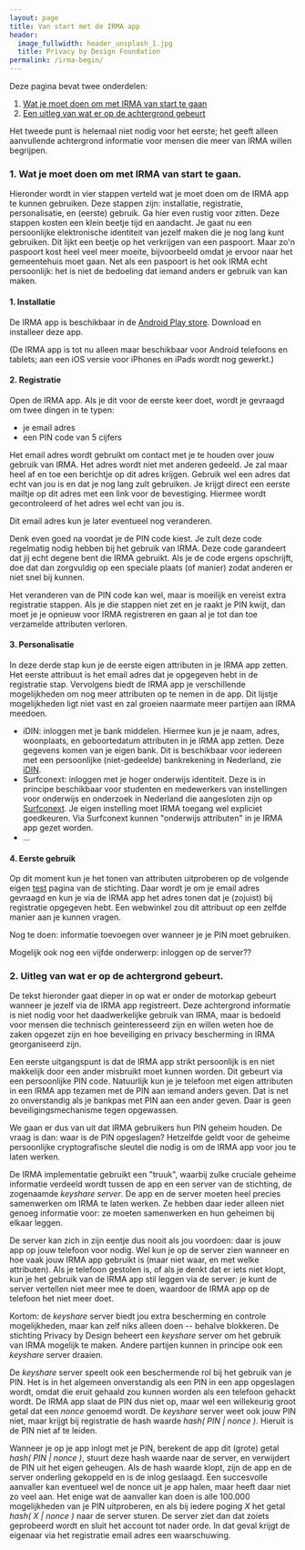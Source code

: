 ```yaml
---
layout: page
title: Van start met de IRMA app
header:
  image_fullwidth: header_unsplash_1.jpg
  title: Privacy by Design Foundation
permalink: /irma-begin/
---
```

Deze pagina bevat twee onderdelen:

 1. [Wat je moet doen om met IRMA van start te gaan](#vanstart)
 2. [Een uitleg van wat er op de achtergrond gebeurt](#achtergrond)

Het tweede punt is helemaal niet nodig voor het eerste; het geeft
alleen aanvullende achtergrond informatie voor mensen die meer van
IRMA willen begrijpen.

### <a name="vanstart"></a>1. Wat je moet doen om met IRMA van start te gaan.

Hieronder wordt in vier stappen verteld wat je moet doen om de IRMA
app te kunnen gebruiken. Deze stappen zijn: installatie, registratie,
personalisatie, en (eerste) gebruik. Ga hier even rustig voor zitten.
Deze stappen kosten een klein beetje tijd en aandacht. Je gaat nu een
persoonlijke elektronische identiteit van jezelf maken die je nog lang
kunt gebruiken. Dit lijkt een beetje op het verkrijgen van een
paspoort.  Maar zo'n paspoort kost heel veel meer moeite, bijvoorbeeld
omdat je ervoor naar het gemeentehuis moet gaan. Net als een paspoort
is het ook IRMA echt persoonlijk: het is niet de bedoeling dat iemand
anders er gebruik van kan maken.

#### 1. Installatie

De IRMA app is beschikbaar in de [Android Play
store](https://play.google.com/store/apps/details?id=org.irmacard.cardemu).
Download en installeer deze app.

(De IRMA app is tot nu alleen maar beschikbaar voor Android telefoons
en tablets; aan een iOS versie voor iPhones en iPads wordt nog
gewerkt.)

#### 2. Registratie

Open de IRMA app. Als je dit voor de eerste keer doet, wordt je
gevraagd om twee dingen in te typen:

 * je email adres
 * een PIN code van 5 cijfers

Het email adres wordt gebruikt om contact met je te houden over jouw
gebruik van IRMA. Het adres wordt niet met anderen gedeeld. Je zal
maar heel af en toe een berichtje op dit adres krijgen. Gebruik wel
een adres dat echt van jou is en dat je nog lang zult gebruiken. Je
krijgt direct een eerste mailtje op dit adres met een link voor de
bevestiging. Hiermee wordt gecontroleerd of het adres wel echt van jou
is.

Dit email adres kun je later eventueel nog veranderen.

Denk even goed na voordat je de PIN code kiest. Je zult deze code
regelmatig nodig hebben bij het gebruik van IRMA. Deze code garandeert
dat jij echt degene bent die IRMA gebruikt. Als je de code ergens
opschrijft, doe dat dan zorgvuldig op een speciale plaats (of manier)
zodat anderen er niet snel bij kunnen.

Het veranderen van de PIN code kan wel, maar is moeilijk en vereist
extra registratie stappen. Als je die stappen niet zet en je raakt je
PIN kwijt, dan moet je je opnieuw voor IRMA registreren en gaan al je
tot dan toe verzamelde attributen verloren.

#### 3. Personalisatie

In deze derde stap kun je de eerste eigen attributen in je IRMA app
zetten. Het eerste attribuut is het email adres dat je opgegeven hebt
in de registratie stap. Vervolgens biedt de IRMA app je verschillende
mogelijkheden om nog meer attributen op te nemen in de app. Dit
lijstje mogelijkheden ligt niet vast en zal groeien naarmate meer
partijen aan IRMA meedoen.

 * iDIN: inloggen met je bank middelen. Hiermee kun je je naam, adres,
   woonplaats, en geboortedatum attributen in je IRMA app zetten. Deze
   gegevens komen van je eigen bank. Dit is beschikbaar voor iedereen
   met een persoonlijke (niet-gedeelde) bankrekening in Nederland, zie
   [iDIN](https://www.idin.nl).
 * Surfconext: inloggen met je hoger onderwijs identiteit. Deze is in
   principe beschikbaar voor studenten en medewerkers van instellingen
   voor onderwijs en onderzoek in Nederland die aangesloten zijn op
   [Surfconext](https://www.surfconext.nl). Je eigen instelling moet
   IRMA toegang wel expliciet goedkeuren. Via Surfconext kunnen
   "onderwijs attributen" in je IRMA app gezet worden.
 * ...


#### 4. Eerste gebruik

Op dit moment kun je het tonen van attributen uitproberen op de
volgende eigen [test](??) pagina van de stichting. Daar wordt je om je
email adres gevraagd en kun je via de IRMA app het adres tonen dat je
(zojuist) bij registratie opgegeven hebt. Een webwinkel zou dit
attribuut op een zelfde manier aan je kunnen vragen.

Nog te doen: informatie toevoegen over wanneer je je PIN moet
gebruiken.

Mogelijk ook nog een vijfde onderwerp: inloggen op de server??



### <a name="achtergrond"></a>2. Uitleg van wat er op de achtergrond gebeurt.

De tekst hieronder gaat dieper in op wat er onder de motorkap gebeurt
wanneer je jezelf via de IRMA app registreert. Deze achtergrond
informatie is niet nodig voor het daadwerkelijke gebruik van IRMA,
maar is bedoeld voor mensen die technisch geinteresseerd zijn en
willen weten hoe de zaken opgezet zijn en hoe beveiliging en privacy
bescherming in IRMA georganiseerd zijn.

Een eerste uitgangspunt is dat de IRMA app strikt persoonlijk is en
niet makkelijk door een ander misbruikt moet kunnen worden. Dit
gebeurt via een persoonlijke PIN code. Natuurlijk kun je je telefoon
met eigen attributen in een IRMA app tezamen met de PIN aan iemand
anders geven.  Dat is net zo onverstandig als je bankpas met PIN aan
een ander geven.  Daar is geen beveiligingsmechanisme tegen
opgewassen.

We gaan er dus van uit dat IRMA gebruikers hun PIN geheim houden. De
vraag is dan: waar is de PIN opgeslagen? Hetzelfde geldt voor de
geheime persoonlijke cryptografische sleutel die nodig is om de
IRMA app voor jou te laten werken.

De IRMA implementatie gebruikt een "truuk", waarbij zulke cruciale
geheime informatie verdeeld wordt tussen de app en een server van de
stichting, de zogenaamde *keyshare server*. De app en de server moeten
heel precies samenwerken om IRMA te laten werken. Ze hebben daar ieder
alleen niet genoeg informatie voor: ze moeten samenwerken en hun
geheimen bij elkaar leggen.

De server kan zich in zijn eentje dus nooit als jou voordoen: daar is
jouw app op jouw telefoon voor nodig. Wel kun je op de server zien
wanneer en hoe vaak jouw IRMA app gebruikt is (maar niet waar, en met
welke attributen). Als je telefoon gestolen is, of als je denkt dat er
iets niet klopt, kun je het gebruik van de IRMA app stil leggen via de
server: je kunt de server vertellen niet meer mee te doen, waardoor
de IRMA app op de telefoon het niet meer doet.

Kortom: de *keyshare* server biedt jou extra bescherming en controle
mogelijkheden, maar kan zelf niks alleen doen -- behalve blokkeren. De
stichting Privacy by Design beheert een *keyshare* server om het
gebruik van IRMA mogelijk te maken. Andere partijen kunnen in
principe ook een *keyshare* server draaien.

De *keyshare* server speelt ook een beschermende rol bij het gebruik
van je PIN. Het is in het algemeen onverstandig als een PIN in een app
opgeslagen wordt, omdat die eruit gehaald zou kunnen worden als een
telefoon gehackt wordt.  De IRMA app slaat de PIN dus niet op, maar
wel een willekeurig groot getal dat een *nonce* genoemd wordt. De
*keyshare* server weet ook jouw PIN niet, maar krijgt bij registratie
de hash waarde *hash( PIN | nonce )*.  Hieruit is de PIN niet af te
leiden.

Wanneer je op je app inlogt met je PIN, berekent de app dit (grote)
getal *hash( PIN | nonce )*, stuurt deze hash waarde naar de server,
en verwijdert de PIN uit het eigen geheugen. Als de hash waarde klopt,
zijn de app en de server onderling gekoppeld en is de inlog geslaagd.
Een succesvolle aanvaller kan eventueel wel de nonce uit je app halen,
maar heeft daar niet zo veel aan. Het enige wat de aanvaller kan doen
is alle 100.000 mogelijkheden van je PIN uitproberen, en als bij
iedere poging *X* het getal *hash( X | nonce )* naar de server
sturen. De server ziet dan dat zoiets geprobeerd wordt en sluit het
account tot nader orde. In dat geval krijgt de eigenaar via het
registratie email adres een waarschuwing.
